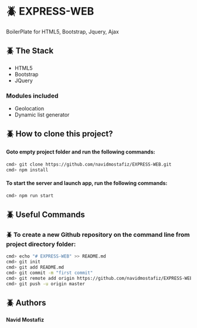 # :beetle: EXPRESS-WEB
BoilerPlate for HTML5, Bootstrap, Jquery, Ajax

## :beetle: The Stack
* HTML5
* Bootstrap
* JQuery

### Modules included
* Geolocation
* Dynamic list generator


## :beetle: How to clone this project?
#### Goto empty project folder and run the following commands:
```sh
cmd> git clone https://github.com/navidmostafiz/EXPRESS-WEB.git
cmd> npm install
```
#### To start the server and launch app, run the following commands:
```sh
cmd> npm run start
```


## :beetle: Useful Commands
### :beetle: To create a new Github repository on the command line from project directory folder:
```sh
cmd> echo "# EXPRESS-WEB" >> README.md
cmd> git init
cmd> git add README.md
cmd> git commit -m "first commit"
cmd> git remote add origin https://github.com/navidmostafiz/EXPRESS-WEB.git
cmd> git push -u origin master
```

## :beetle: Authors
**Navid Mostafiz**
